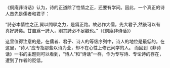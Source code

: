 《侗庵非诗话》认为，诗的正道除了性情之正，还要有学问。因此，一个真正的诗人首先是儒者和君子：

“詩必本情性之正,翼以問學之力，是爲正路。故必作大儒，先大君子,然後可以有真好詩矣。甘自爲一詩人，則其詩必不足觀也。”（《侗庵非诗话》）

这里值得注意的是，在儒者、君子、诗人的等级序列中，诗人的地位是最低的。在这里，“诗人”应专指那些以诗为业，却不在心性上修己问学的人。
而回到《非诗话》一书的主题则可以看到，“诗人”和“诗话”一样，作为专写诗、专论诗的存在，遭到了作者的贬低。